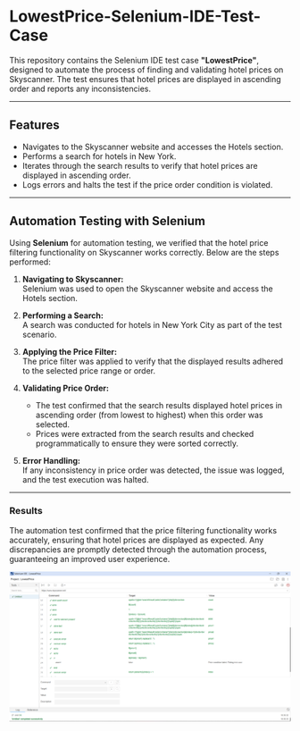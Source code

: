 # LowestPrice-Selenium-IDE-Test-Case  

This repository contains the Selenium IDE test case **"LowestPrice"**, designed to automate the process of finding and validating hotel prices on Skyscanner. The test ensures that hotel prices are displayed in ascending order and reports any inconsistencies.

---

## Features  

- Navigates to the Skyscanner website and accesses the Hotels section.  
- Performs a search for hotels in New York.  
- Iterates through the search results to verify that hotel prices are displayed in ascending order.  
- Logs errors and halts the test if the price order condition is violated.  

---

## Automation Testing with Selenium  

Using **Selenium** for automation testing, we verified that the hotel price filtering functionality on Skyscanner works correctly. Below are the steps performed:  

1. **Navigating to Skyscanner:**  
   Selenium was used to open the Skyscanner website and access the Hotels section.  

2. **Performing a Search:**  
   A search was conducted for hotels in New York City as part of the test scenario.  

3. **Applying the Price Filter:**  
   The price filter was applied to verify that the displayed results adhered to the selected price range or order.  

4. **Validating Price Order:**  
   - The test confirmed that the search results displayed hotel prices in ascending order (from lowest to highest) when this order was selected.  
   - Prices were extracted from the search results and checked programmatically to ensure they were sorted correctly.  

5. **Error Handling:**  
   If any inconsistency in price order was detected, the issue was logged, and the test execution was halted.  

---

### Results  

The automation test confirmed that the price filtering functionality works accurately, ensuring that hotel prices are displayed as expected. Any discrepancies are promptly detected through the automation process, guaranteeing an improved user experience.  

![Test Results Screenshot](https://github.com/woroodfathiassi/LowestPrice-Selenium-IDE-Test-Case/blob/main/lowestPrice.png?raw=true)  
